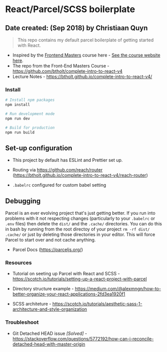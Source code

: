 # React/Parcel/SCSS boilerplate

## Date created: (Sep 2018) by Christiaan Quyn

> This repo contains my default parcel boilerplate of getting started with React.

- Inspired by the [Frontend Masters][fem] course here - [See the course website here][v4].
- The repo from the Front-End Masters Course - https://github.com/btholt/complete-intro-to-react-v4
- Lecture Notes - https://btholt.github.io/complete-intro-to-react-v4/

[v4]: https://bit.ly/react-v4
[fem]: https://frontendmasters.com/courses/react/

### Install

```bash
# Install npm packages
npm install

# Run development mode
npm run dev

# Build for production
npm run build
```

## Set-up configuration

- This project by default has ESLint and Prettier set up.

- Routing via https://github.com/reach/router (https://btholt.github.io/complete-intro-to-react-v4/reach-router)

- `.babelrc` configured for custom babel setting

## Debugging

Parcel is an ever evolving project that's just getting better. If you run into problems with it not respecting changes (particularly to your `.babelrc` or `.env` files) then delete the `dist/` and the `.cache/` directories. You can do this in bash by running from the root directoy of your project `rm -rf dist/ .cache/` or just by deleting those directories in your editor. This will force Parcel to start over and not cache anything.

- Parcel Docs (https://parceljs.org/)

### Resources

- Tutorial on seeting up Parcel with React and SCSS - https://scotch.io/tutorials/setting-up-a-react-project-with-parcel

- Directory structure example - https://medium.com/@alexmngn/how-to-better-organize-your-react-applications-2fd3ea1920f1

- SCSS architeture -
  https://scotch.io/tutorials/aesthetic-sass-1-architecture-and-style-organization

### Troubleshoot

- Git Detached HEAD issue _[Solved]_ - https://stackoverflow.com/questions/5772192/how-can-i-reconcile-detached-head-with-master-origin
